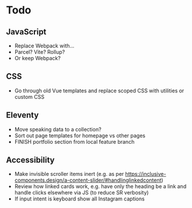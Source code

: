 # Todo

## JavaScript

- Replace Webpack with…
- Parcel? Vite? Rollup?
- Or keep Webpack?

## CSS

- Go through old Vue templates and replace scoped CSS with utilities or custom CSS

## Eleventy

- Move speaking data to a collection?
- Sort out page templates for homepage vs other pages
- FINISH portfolio section from local feature branch

## Accessibility

- Make invisible scroller items inert (e.g. as per https://inclusive-components.design/a-content-slider/#handlinglinkedcontent)
- Review how linked cards work, e.g. have only the heading be a link and handle clicks elsewhere via JS (to reduce SR verbosity)
- If input intent is keyboard show all Instagram captions
